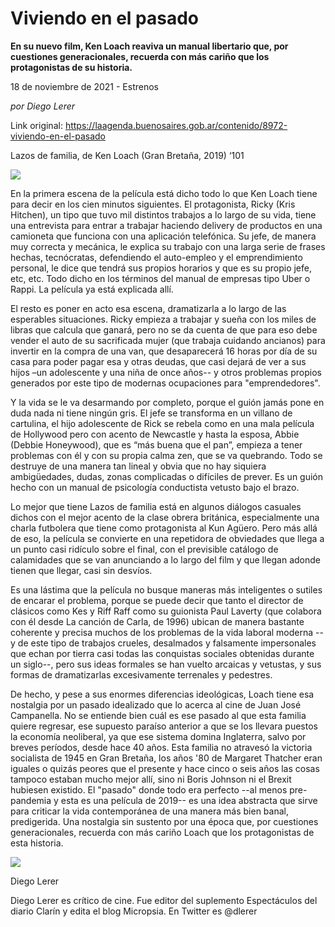 # Viviendo en el pasado

**En su nuevo film, Ken Loach reaviva un manual libertario que, por cuestiones generacionales, recuerda con más cariño que los protagonistas de su historia.**

18 de noviembre de 2021 - Estrenos

_por Diego Lerer_

Link original: https://laagenda.buenosaires.gob.ar/contenido/8972-viviendo-en-el-pasado



Lazos de familia, de Ken Loach (Gran Bretaña, 2019) ‘101




![](https://cdn.feater.me/files/images/115394/fde893ac-ab11-4a0a-b3ce-6b75063f1d41.jpeg)




En la primera escena de la película está dicho todo lo que Ken Loach tiene para decir en los cien minutos siguientes. El protagonista, Ricky (Kris Hitchen), un tipo que tuvo mil distintos trabajos a lo largo de su vida, tiene una entrevista para entrar a trabajar haciendo delivery de productos en una camioneta que funciona con una aplicación telefónica. Su jefe, de manera muy correcta y mecánica, le explica su trabajo con una larga serie de frases hechas, tecnócratas, defendiendo el auto-empleo y el emprendimiento personal, le dice que tendrá sus propios horarios y que es su propio jefe, etc, etc. Todo dicho en los términos del manual de empresas tipo Uber o Rappi. La película ya está explicada allí.




El resto es poner en acto esa escena, dramatizarla a lo largo de las esperables situaciones. Ricky empieza a trabajar y sueña con los miles de libras que calcula que ganará, pero no se da cuenta de que para eso debe vender el auto de su sacrificada mujer (que trabaja cuidando ancianos) para invertir en la compra de una van, que desaparecerá 16 horas por día de su casa para poder pagar esa y otras deudas, que casi dejará de ver a sus hijos –un adolescente y una niña de once años-- y otros problemas propios generados por este tipo de modernas ocupaciones para "emprendedores".




Y la vida se le va desarmando por completo, porque el guión jamás pone en duda nada ni tiene ningún gris. El jefe se transforma en un villano de cartulina, el hijo adolescente de Rick se rebela como en una mala película de Hollywood pero con acento de Newcastle y hasta la esposa, Abbie (Debbie Honeywood), que es “más buena que el pan”, empieza a tener problemas con él y con su propia calma zen, que se va quebrando. Todo se destruye de una manera tan lineal y obvia que no hay siquiera ambigüedades, dudas, zonas complicadas o difíciles de prever. Es un guión hecho con un manual de psicología conductista vetusto bajo el brazo.




Lo mejor que tiene Lazos de familia está en algunos diálogos casuales dichos con el mejor acento de la clase obrera británica, especialmente una charla futbolera que tiene como protagonista al Kun Agüero. Pero más allá de eso, la película se convierte en una repetidora de obviedades que llega a un punto casi ridículo sobre el final, con el previsible catálogo de calamidades que se van anunciando a lo largo del film y que llegan adonde tienen que llegar, casi sin desvíos.




Es una lástima que la película no busque maneras más inteligentes o sutiles de encarar el problema, porque se puede decir que tanto el director de clásicos como Kes y Riff Raff como su guionista Paul Laverty (que colabora con él desde La canción de Carla, de 1996) ubican de manera bastante coherente y precisa muchos de los problemas de la vida laboral moderna --y de este tipo de trabajos crueles, desalmados y falsamente impersonales que echan por tierra casi todas las conquistas sociales obtenidas durante un siglo--, pero sus ideas formales se han vuelto arcaicas y vetustas, y sus formas de dramatizarlas excesivamente terrenales y pedestres.




De hecho, y pese a sus enormes diferencias ideológicas, Loach tiene esa nostalgia por un pasado idealizado que lo acerca al cine de Juan José Campanella. No se entiende bien cuál es ese pasado al que esta familia quiere regresar, ese supuesto paraíso anterior a que se los llevara puestos la economía neoliberal, ya que ese sistema domina Inglaterra, salvo por breves períodos, desde hace 40 años. Esta familia no atravesó la victoria socialista de 1945 en Gran Bretaña, los años '80 de Margaret Thatcher eran iguales o quizás peores que el presente y hace cinco o seis años las cosas tampoco estaban mucho mejor allí, sino ni Boris Johnson ni el Brexit hubiesen existido. El "pasado" donde todo era perfecto --al menos pre-pandemia y esta es una película de 2019-- es una idea abstracta que sirve para criticar la vida contemporánea de una manera más bien banal, predigerida. Una nostalgia sin sustento por una época que, por cuestiones generacionales, recuerda con más cariño Loach que los protagonistas de esta historia.




[![](https://img.youtube.com/vi/iMR1FArbOMo/0.jpg)](https://www.youtube.com/watch?v=iMR1FArbOMo)




Diego Lerer




Diego Lerer es crítico de cine. Fue editor del suplemento Espectáculos del diario Clarín y edita el blog Micropsia. En Twitter es @dlerer



